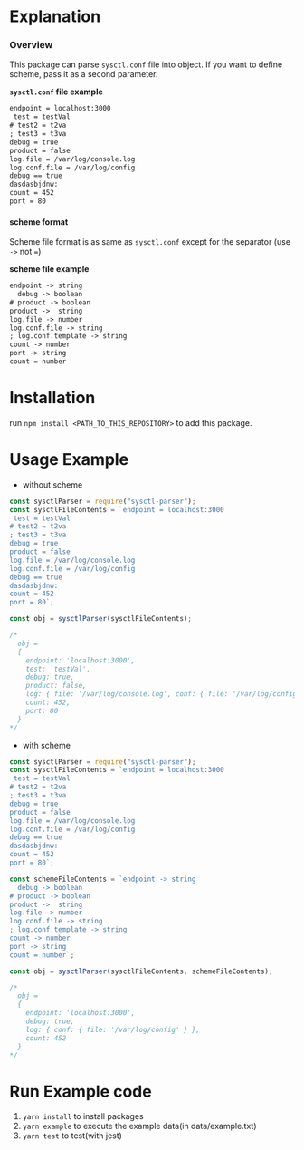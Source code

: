 # Explanation

### Overview

This package can parse `sysctl.conf` file into object.
If you want to define scheme, pass it as a second parameter.

**`sysctl.conf` file example**

```example.txt
endpoint = localhost:3000
 test = testVal
# test2 = t2va
; test3 = t3va
debug = true
product = false
log.file = /var/log/console.log
log.conf.file = /var/log/config
debug == true
dasdasbjdnw:
count = 452
port = 80
```

#### scheme format

Scheme file format is as same as `sysctl.conf` except for the separator (use `->` not `=`)

**scheme file example**

```scheme.txt
endpoint -> string
  debug -> boolean
# product -> boolean
product ->  string
log.file -> number
log.conf.file -> string
; log.conf.template -> string
count -> number
port -> string
count = number
```

# Installation

run `npm install <PATH_TO_THIS_REPOSITORY>` to add this package.

# Usage Example

- without scheme

```js
const sysctlParser = require("sysctl-parser");
const sysctlFileContents = `endpoint = localhost:3000
 test = testVal
# test2 = t2va
; test3 = t3va
debug = true
product = false
log.file = /var/log/console.log
log.conf.file = /var/log/config
debug == true
dasdasbjdnw:
count = 452
port = 80`;

const obj = sysctlParser(sysctlFileContents);

/* 
  obj = 
  {
    endpoint: 'localhost:3000',
    test: 'testVal',
    debug: true,
    product: false,
    log: { file: '/var/log/console.log', conf: { file: '/var/log/config' } },
    count: 452,
    port: 80
  }
*/
```

- with scheme

```js
const sysctlParser = require("sysctl-parser");
const sysctlFileContents = `endpoint = localhost:3000
 test = testVal
# test2 = t2va
; test3 = t3va
debug = true
product = false
log.file = /var/log/console.log
log.conf.file = /var/log/config
debug == true
dasdasbjdnw:
count = 452
port = 80`;

const schemeFileContents = `endpoint -> string
  debug -> boolean
# product -> boolean
product ->  string
log.file -> number
log.conf.file -> string
; log.conf.template -> string
count -> number
port -> string
count = number`;

const obj = sysctlParser(sysctlFileContents, schemeFileContents);

/* 
  obj = 
  {
    endpoint: 'localhost:3000',
    debug: true,
    log: { conf: { file: '/var/log/config' } },
    count: 452
  }
*/
```

# Run Example code

1. `yarn install` to install packages
1. `yarn example` to execute the example data(in data/example.txt)
1. `yarn test` to test(with jest)
